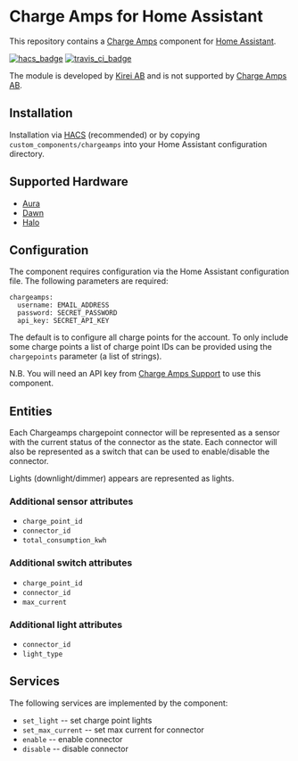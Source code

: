 # Charge Amps for Home Assistant

This repository contains a [Charge Amps](https://www.chargeamps.com/) component for [Home Assistant](https://www.home-assistant.io/).

[![hacs_badge](https://img.shields.io/badge/HACS-Custom-orange.svg)](https://github.com/custom-components/hacs) [![travis_ci_badge](https://travis-ci.org/kirei/python-chargeamps.svg?branch=master)](https://travis-ci.org/kirei/python-chargeamps)

The module is developed by [Kirei AB](https://www.kirei.se) and is not supported by [Charge Amps AB](https://chargeamps.com).

## Installation

Installation via [HACS](https://hacs.xyz/) (recommended) or by copying `custom_components/chargeamps` into your Home Assistant configuration directory.

## Supported Hardware

- [Aura](https://www.chargeamps.com/product/charge-amps-halo/)
- [Dawn](https://www.chargeamps.com/product/charge-amps-dawn/)
- [Halo](https://www.chargeamps.com/product/charge-amps-halo/)


## Configuration

The component requires configuration via the Home Assistant configuration file. The following parameters are required:

    chargeamps:
      username: EMAIL_ADDRESS
      password: SECRET_PASSWORD
      api_key: SECRET_API_KEY

The default is to configure all charge points for the account. To only include some charge points a list of charge point IDs can be provided using the `chargepoints` parameter (a list of strings).

N.B. You will need an API key from [Charge Amps Support](https://www.chargeamps.com/support/) to use this component.


## Entities

Each Chargeamps chargepoint connector will be represented as a sensor with the current status of the connector as the state. Each connector will also be represented as a switch that can be used to enable/disable the connector.

Lights (downlight/dimmer) appears are represented as lights.

### Additional sensor attributes

- `charge_point_id`
- `connector_id`
- `total_consumption_kwh`

### Additional switch attributes

- `charge_point_id`
- `connector_id`
- `max_current`

### Additional light attributes

- `connector_id`
- `light_type`


## Services

The following services are implemented by the component:

- `set_light` -- set charge point lights
- `set_max_current` -- set max current for connector
- `enable` -- enable connector
- `disable` -- disable connector
